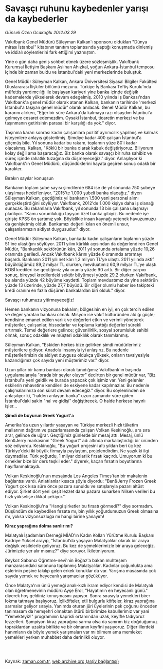 # Savaşçı ruhunu kaybedenler  yarışı da kaybederler

*Günseli Özen Ocakoğlu 2012.03.29*

<td class="columnist-detail">
<p>Vakıfbank Genel Müdürü Süleyman Kalkan'ı sponsoru oldukları "Dünya mirası İstanbul" kitabının tanıtım toplantısında yaptığı konuşmada dinlemiş ve iddialı söylemlerini fark ettiğimi yazmıştım.</p>
<p>
<div id="haberMetinDiv">
<p>Yine o gün daha geniş sohbet etmek üzere sözleşmiştik. Vakıfbank Kurumsal İletişim Başkanı Aslıhan Ahızkal, yoğun Ankara-İstanbul temposu içinde bir zaman buldu ve İstanbul'daki yeni merkezlerinde buluştuk.
<p> Genel Müdür Süleyman Kalkan, Ankara Üniversitesi Siyasal Bilgiler Fakültesi Uluslararası İlişkiler bölümü mezunu. Türkiye İş Bankası Teftiş Kurulu'nda müfettiş yardımcılığı ile başlayan kariyeri yine banka içinde değişik kademelerde yükselerek devam edegelmiş. 2010 yılında İş Bankası'ndan Vakıfbank'a genel müdür olarak atanan Kalkan, bankanın tarihinde 'merkezi İstanbul'a taşıyan genel müdür' olarak anılacak. Genel Müdür Kalkan, bu kararını alırken, "Eğer bir süre Ankara'da kalmaya razı olsaydım İstanbul'a gelmeye cesaret edemezdim. Oysaki İstanbul, ticaretin merkezi ve bu taşınmanın getirisinin parasal bir karşılığı da yok." diyor.
<p> Taşınma kararı sonrası kadın çalışanlara pozitif ayrımcılık yapılmış ve kalmak isteyenlere anlayış gösterilmiş. Şimdiye kadar 400 çalışan İstanbul'a göçmüş bile. Yıl sonuna kadar bu rakam, toplamın yüze 80'i kadar olacakmış. Kalkan, "Köklü bir banka olarak kabuk değiştiriyoruz. Biliyorum kolay değil ama başaracağız. Biz banka olarak savaşçı bir ruha sahibiz ve süreç içinde rahatlık tuzağına da düşmeyeceğiz." diyor. Anlaşılıyor ki Vakıfbank'ın Genel Müdürü, düşündüklerini hayata geçiren sonuç odaklı bir karakter.
<p>Bırakın sayılar konuşsun 
<p>Bankanın toplam şube sayısı şimdilerde 684 ise de yıl sonunda 750 şubeye ulaşılması hedefleniyor. "2015'te 1.000 şubeli banka olacağız." diyen Süleyman Kalkan, geçtiğimiz yıl bankanın 1.500 yeni personel alımı gerçekleştirdiğini söylüyor. Vakıfbank, 2012'de 1.000 kişiye daha iş olanağı sunacak. Bu rakamlarla Vakıfbank, yıl sonunda 13 bin çalışana ulaşmayı planlıyor. "Kamu sorumluluğu taşıyan özel banka gibiyiz. Bu nedenle işe girişte KPSS ön şartımız yok. Böylelikle insan kaynağı yetenek havuzumuzu da genişletmiş olduk. Bankamızı değerli kılan en önemli unsur, çalışanlarımızın aidiyet duygusudur." diyor.
<p> Genel Müdür Süleyman Kalkan, bankada kadın çalışanların toplamın yüzde 51'ine ulaştığını söylüyor. 2011 yılını kârlılık açısından da değerlendiren Genel Müdür, "Bankacılık sektörünün kârı, 2011 yıl sonunda ortalama yüzde 10,26 oranında geriledi. Ancak Vakıfbank kârını yüzde 6 oranında artırmayı başardı. Bankanın 2011 yılı net kârı 1,2 milyon TL'ye ulaştı. 2011 yılında aktif büyüklüğümüz 89,2 milyar TL olurken, mevduatımız 60,9 milyar TL'ye ulaştı. KOBİ kredileri ise geçtiğimiz yıla oranla yüzde 90 arttı. Bir diğer çarpıcı sonuç, bireysel kredilerdeki sektör büyümesi yüzde 29,2 olurken Vakıfbank, bu alanda yüzde 42 büyüme kaydetti. Toplam mevduatımız da yine sektörün yüzde 13 üzerinde, yüzde 27,7 büyüdü. Bir diğer olumlu haber ise takipteki kredi oranını en fazla düşüren bankalardan biri olduk." diyor.
<p>Savaşçı ruhumuzu yitirmeyeceğiz!
<p>Hemen bankanın vizyonuna bakalım; bölgesinin en iyi, en çok tercih edilen ve değer yaratan bankası olmak. Misyon ise vakıf kültüründen aldığı güçle; kendisine emanet edilen varlık ve değerleri etkin ve verimli yöneterek müşteriler, çalışanlar, hissedarlar ve topluma kattığı değerleri sürekli artırmak. Temel değerlere gelince; güvenilirlik, sosyal sorumluluk sahibi olmak, sonuç odaklılık ve müşteri odaklılık olarak tanımlanmış.
<p> Süleyman Kalkan, "Eskiden herkes bize gelirken şimdi müdürlerimiz müşterilere gidiyor. Anadolu insanıyla iyi anlaşırız. Bu nedenle müşterilerimizin de aidiyet duygusu oldukça yüksek, onların tavsiyesiyle kazandığımız çok sayıda yeni müşterimiz var." diyor.
<p> Uzun yıllar bir kamu bankası olarak tanıdığımız Vakıfbank'ın başında uygulamalarıyla "orada bir şeyler oluyor" dedirten bir genel müdür var, "Biz İstanbul'a yeni geldik ve burada yapacak çok işimiz var. Yeni gelenler eskilerin rehavetine kendileri de eskiyene kadar kapılmazlar. Bu nedenle çalışmalarımıza son sürat devam edeceğiz." diyor. Bu söyleminden de anlaşılıyor ki, "halden anlayan banka" uzun zamandır süre giden İstanbul'daki sakin "hal ve gidişi" değiştirecek. O halde herkese hayırlı işler...
<p><b>Şimdi de buyurun Greek Yogurt'a</b>
<p>Amerika'da uzun yıllardır yaşayan ve Türkiye merkezli hızlı tüketim mallarının dağıtım ve pazarlamasında çalışan Volkan Keskinoğlu, ara sıra arar, gelince de uğrar. Geçtiğimiz günlerde bir mesaj attı. Mesaj, ünlü Ben&amp;Jerry markasının "Greek Yogurt" adı altında markalaştırdığı bir üründen söz ediyordu. Keskinoğlu, "Bu yoğurt projesini altı yıldan beri üç kez Türkiye'deki iki büyük firmayla paylaştım, projelendirdim. Ne yazık ki ilgi duymadılar. Türk yoğurdu, 1 milyar dolarlık fırsatı kaçırdı. Umuyorum ki bu örnekler bize bir ders teşkil eder." diyerek, kaçan fırsatın boyutlarına hayıflanmaktaydı.
<p> Volkan Keskinoğlu'nun mesajında Los Angeles Times'tan bir makalenin bağlantısı vardı. Anlatılanlar kısaca şöyle diyordu: "Ben&amp;Jerry Frozen Greek Yogurt çok kısa süre önce pazara sunuldu ve satışlarıyla pazarı altüst ediyor. Şirket dört yeni çeşit lezzet daha pazara sunarken Nilsen verileri bu hızlı yükselişe dikkat çekiyor."
<p> Volkan Keskinoğlu'na "Hangi şirketler bu fırsatı görmedi?" diye sormadım. Düşündüm de kaybedilen fırsata mı, bin yıllık yoğurdumuzun Greek olmasına mı, yoksa vizyonsuzluğa mı hangi birine yanayım!
<p><b>Kiraz yaprağına dolma sarılır mı?</b>
<p>Malatyalı İşadamları Derneği MİAD'ın Kadın Kolları Yürütme Kurulu Başkanı Kadriye Yüksel arayıp, "İstanbul'da yaşayan Malatyalılar olarak bir araya değişik vesilelerle geliyoruz. Bu kez de yemeklerimizle bir araya geleceğiz. Jürimizde yer alır mısınız?" diye soruyor. İkiletmiyorum.
<p> Beykoz Sabancı Öğretme-nevi'nin Boğaz'a bakan muhteşem manzarasındaki salonuna toplanmış Malatyalılar. Kadınlar çoğunlukta ama eşlerinin peşine takılıp gelen erkek konuklar da var. Yarışma masasında çok sayıda yemek ve heyecanlı yarışmacılar gözüküyor.
<p> Önce Malatya'nın ünlü yemeği analı-kızlı ikram ediyor kendisi de Malatyalı olan öğretmenevinin müdürü Ayşe Erol, "Hayatımın en heyecanlı günü." diyerek hoş geldiniz konuşmasını yapıyor. Sonra sırasıyla yemekleri birer lokma tatmaya başlıyoruz. İçliköfteler, etli bulgurlu köfteler, kiraz yaprağına sarmalar geliyor sırayla. Yanımda oturan jüri üyelerinin pek çoğunu önceden tanımasam da hemşehri olmaktan ötürü birbirimize kabullerimiz var yani "Yemekteyiz!" programının kaprisli ortamından uzak, keyifle tadıyoruz lezzetleri. Şampiyon kiraz yaprağına sarma olsa da sanırım biz doğduğumuz topraklardan uzakta birlikte ve bir olmanın keyfini yaşıyoruz. Diğer illerdeki hanımların da böyle yemek yarışmaları var mı bilmem ama memleket yemekleri yerken muhabbet daha derinlikli oluyor.</p></p></p></p></p></p></p></p></p></p></p></p></p></p></p></p></p></p></div>
</p>


<p><br>
		 </br></p></td>

Kaynak: [zaman.com.tr](http://zaman.com.tr/yazar.do?yazino=1265416), [web.archive.org (arşiv bağlantısı)](http://web.archive.org/web/20120415110234/http://zaman.com.tr:80/yazar.do?yazino=1265416)
